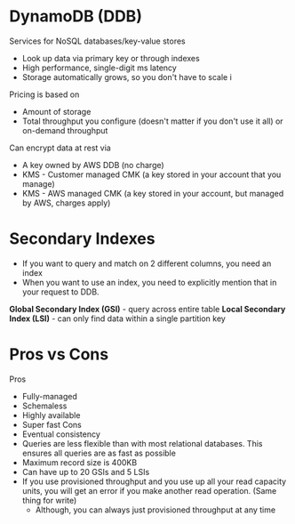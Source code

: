 # DynamoDB (DDB)

Services for NoSQL databases/key-value stores
- Look up data via primary key or through indexes
- High performance, single-digit ms latency
- Storage automatically grows, so you don't have to scale i

Pricing is based on
- Amount of storage
- Total throughput you configure (doesn't matter if you don't use it all) or on-demand throughput

Can encrypt data at rest via
- A key owned by AWS DDB (no charge)
- KMS - Customer managed CMK (a key stored in your account that you manage)
- KMS - AWS managed CMK (a key stored in your account, but managed by AWS, charges apply)

# Secondary Indexes
- If you want to query and match on 2 different columns, you need an index
- When you want to use an index, you need to explicitly mention that in your request to DDB.

**Global Secondary Index (GSI)** - query across entire table
**Local Secondary Index (LSI)** - can only find data within a single partition key

# Pros vs Cons
Pros
- Fully-managed
- Schemaless
- Highly available
- Super fast
Cons
- Eventual consistency
- Queries are less flexible than with most relational databases. This ensures all queries are as fast as possible
- Maximum record size is 400KB
- Can have up to 20 GSIs and 5 LSIs
- If you use provisioned throughput and you use up all your read capacity units, you will get an error if you make another read operation. (Same thing for write)
	- Although, you can always just provisioned throughput at any time
